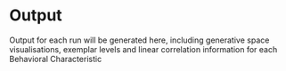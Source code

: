 # Output

Output for each run will be generated here, including generative space visualisations, exemplar levels and linear correlation information for each Behavioral Characteristic